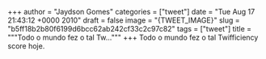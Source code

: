 
+++
author = "Jaydson Gomes"
categories = ["tweet"]
date = "Tue Aug 17 21:43:12 +0000 2010"
draft = false
image = "{TWEET_IMAGE}"
slug = "b5ff18b2b80f6199d6bcc62ab242cf33c2c97c82"
tags = ["tweet"]
title = """Todo o mundo fez o tal Tw..."""
+++
Todo o mundo fez o tal Twifficiency score hoje.
